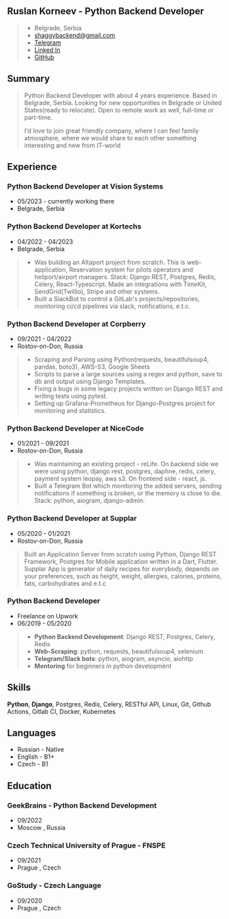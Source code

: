## Ruslan Korneev - Python Backend Developer
> - Belgrade, Serbia
> - shaggybackend@gmail.com
> - [Telegram](https://t.me/ruslan_korneev)
> - [Linked In](https://linkedin.com/in/ruslan-korneev/)
> - [GitHub](https://github.com/ruslan-korneev)


## Summary
> Python Backend Developer with about 4 years experience. Based in Belgrade, Serbia. Looking for new opportunities in Belgrade or United States(ready to relocate). Open to remote work as well, full-time or part-time.
> 
> I'd love to join great friendly company, where I can feel family atmosphere, where we would share to each other something interesting and new from IT-world


## Experience
### Python Backend Developer at Vision Systems
- 05/2023 - currently working there
- Belgrade, Serbia

### Python Backend Developer at Kortechs
- 04/2022 - 04/2023
- Belgrade, Serbia

> - Was building an Altaport project from scratch. This is web-application, Reservation system for pilots operators and heliport/airport managers. Stack: Django REST, Postgres, Redis, Celery, React-Typescript. Made an integrations with TimeKit, SendGrid(Twillio), Stripe and other systems.
> - Built a SlackBot to control a GitLab's projects/repositories, monitoring ci/cd pipelines via slack, notifications, e.t.c.


### Python Backend Developer at Corpberry
- 09/2021 - 04/2022
- Rostov-on-Don, Russia

> - Scraping and Parsing using Python(requests, beautifulsoup4, pandas, boto3), AWS-S3, Google Sheets
> - Scripts to parse a large sources using a regex and python, save to db and output using Django Templates.
> - Fixing a bugs in some legacy projects written on Django REST and writing tests using pytest.
> - Setting up Grafana-Prometheus for Django-Postgres project for monitoring and statistics.


### Python Backend Developer at NiceCode
- 01/2021 - 09/2021
- Rostov-on-Don, Russia

> - Was maintaining an existing project - reLife. On backend side we were using python, django rest, postgres, daphne, redis, celery, payment system leopay, aws s3. On frontend side - react, js.
> - Built a Telegram Bot which monitoring the added servers, sending notifications if something is broken, or the memory is close to die. Stack: python, aiogram, django-admin.


### Python Backend Developer at Supplar
- 05/2020 - 01/2021
- Rostov-on-Don, Russia
> Built an Application Server from scratch using Python, Django REST Framework, Postgres for Mobile application written in a Dart, Flutter.
> Supplar App is generator of daily recipes for everybody, depends on your preferences, such as height, weight, allergies, calories, proteins, fats, carbohydrates and e.t.c


### Python Backend Developer 
- Freelance on Upwork
- 06/2019 - 05/2020

> - **Python Backend Development**: Django REST, Postgres, Celery, Redis
> - **Web-Scraping**: python, requests, beautifulsoup4, selenium
> - **Telegram/Slack bots**: python, aiogram, asyncio, aiohttp
> - **Mentoring** for beginners in python development

## Skills
**Python**, **Django**, Postgres, Redis, Celery, RESTful API, Linux, Git, Github Actions, Gitlab CI, Docker, Kubernetes

## Languages
- Russian - Native
- English - B1+
- Czech - B1

## Education
### GeekBrains - Python Backend Development 
- 09/2022
- Moscow , Russia

### Czech Technical University of Prague - FNSPE
- 09/2021
- Prague , Czech

### GoStudy - Czech Language 
- 09/2020
- Prague , Czech
